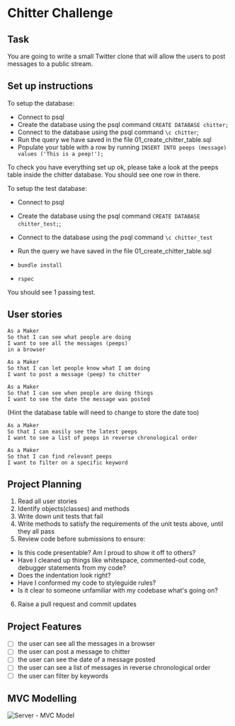 # Chitter Challenge

## Task

You are going to write a small Twitter clone that will allow the users to post messages to a public stream.

## Set up instructions

To setup the database:

- Connect to psql
- Create the database using the psql command `CREATE DATABASE chitter;`
- Connect to the database using the psql command `\c chitter`;
- Run the query we have saved in the file 01_create_chitter_table.sql
- Populate your table with a row by running `INSERT INTO peeps (message) values ('This is a peep!');`

To check you have everything set up ok, please take a look at the peeps table inside the chitter database. You should see one row in there.

To setup the test database:

- Connect to psql
- Create the database using the psql
  command `CREATE DATABASE chitter_test;`;
- Connect to the database using the psql command `\c chitter_test`
- Run the query we have saved in the file 01_create_chitter_table.sql

- `bundle install`
- `rspec`

You should see 1 passing test.

## User stories

```
As a Maker
So that I can see what people are doing
I want to see all the messages (peeps)
in a browser
```

```
As a Maker
So that I can let people know what I am doing
I want to post a message (peep) to chitter
```

```
As a Maker
So that I can see when people are doing things
I want to see the date the message was posted
```

(Hint the database table will need to change to store the date too)

```
As a Maker
So that I can easily see the latest peeps
I want to see a list of peeps in reverse chronological order
```

```
As a Maker
So that I can find relevant peeps
I want to filter on a specific keyword
```

## Project Planning

1. Read all user stories
2. Identify objects(classes) and methods
3. Write down unit tests that fail
4. Write methods to satisfy the requirements of the unit tests above, until they all pass
5. Review code before submissions to ensure:

- Is this code presentable? Am I proud to show it off to others?
- Have I cleaned up things like whitespace, commented-out code, debugger statements from my code?
- Does the indentation look right?
- Have I conformed my code to styleguide rules?
- Is it clear to someone unfamiliar with my codebase what's going on?

6. Raise a pull request and commit updates

## Project Features

- [ ] the user can see all the messages in a browser
- [ ] the user can post a message to chitter
- [ ] the user can see the date of a message posted
- [ ] the user can see a list of messages in reverse chronological order
- [ ] the user can filter by keywords

## MVC Modelling

![Server - MVC Model](https://s3.us-west-2.amazonaws.com/secure.notion-static.com/3289ba85-ac74-433d-9635-bb89ab2ee551/Screenshot_2021-10-15_at_14.46.04.png?X-Amz-Algorithm=AWS4-HMAC-SHA256&X-Amz-Credential=AKIAT73L2G45O3KS52Y5%2F20211015%2Fus-west-2%2Fs3%2Faws4_request&X-Amz-Date=20211015T134710Z&X-Amz-Expires=86400&X-Amz-Signature=2d44882fbc36891918fcef5903373d564b667f31bacddeb9081b5e06a69728d6&X-Amz-SignedHeaders=host&response-content-disposition=filename%20%3D%22Screenshot%25202021-10-15%2520at%252014.46.04.png%22)


